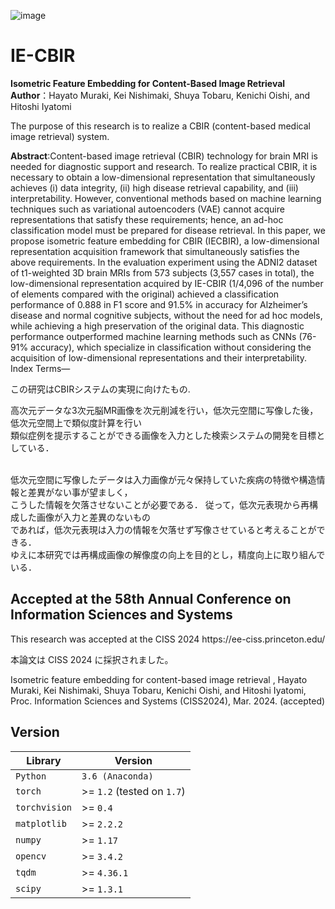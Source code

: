 ![image](https://github.com/M-hayatooo/IE-CBIR/assets/82699320/e787a4f5-74ff-4453-a7bd-172333d33913)


# IE-CBIR
<strong>Isometric Feature Embedding for Content-Based Image Retrieval</strong>
<strong>Author</strong>：Hayato Muraki, Kei Nishimaki, Shuya Tobaru, Kenichi Oishi, and Hitoshi Iyatomi

The purpose of this research is to realize a CBIR (content-based medical image retrieval) system.<br>


<strong>Abstract</strong>:Content-based image retrieval (CBIR) technology
for brain MRI is needed for diagnostic support and research. To
realize practical CBIR, it is necessary to obtain a low-dimensional
representation that simultaneously achieves (i) data integrity,
(ii) high disease retrieval capability, and (iii) interpretability.
However, conventional methods based on machine learning techniques
such as variational autoencoders (VAE) cannot acquire
representations that satisfy these requirements; hence, an ad-hoc
classification model must be prepared for disease retrieval. In this
paper, we propose isometric feature embedding for CBIR (IECBIR),
a low-dimensional representation acquisition framework
that simultaneously satisfies the above requirements. In the
evaluation experiment using the ADNI2 dataset of t1-weighted
3D brain MRIs from 573 subjects (3,557 cases in total), the
low-dimensional representation acquired by IE-CBIR (1/4,096 of
the number of elements compared with the original) achieved
a classification performance of 0.888 in F1 score and 91.5% in
accuracy for Alzheimer’s disease and normal cognitive subjects,
without the need for ad hoc models, while achieving a high
preservation of the original data. This diagnostic performance
outperformed machine learning methods such as CNNs (76-91%
accuracy), which specialize in classification without considering
the acquisition of low-dimensional representations and their
interpretability.
Index Terms—


この研究はCBIRシステムの実現に向けたもの.

高次元データな3次元脳MR画像を次元削減を行い，低次元空間に写像した後，低次元空間上で類似度計算を行い<br>類似症例を提示することができる画像を入力とした検索システムの開発を目標としている．<br><br>

低次元空間に写像したデータは入力画像が元々保持していた疾病の特徴や構造情報と差異がない事が望ましく，<br>こうした情報を欠落させないことが必要である．
従って，低次元表現から再構成した画像が入力と差異のないもの<br>であれば，低次元表現は入力の情報を欠落せず写像させていると考えることができる．<br>
ゆえに本研究では再構成画像の解像度の向上を目的とし，精度向上に取り組んでいる．


<h2> Accepted at the 58th Annual Conference on Information Sciences and Systems </h2>
This research was accepted at the CISS 2024 https://ee-ciss.princeton.edu/ <br>


本論文は CISS 2024 に採択されました。

Isometric feature embedding for content-based image retrieval , Hayato Muraki, Kei Nishimaki, Shuya Tobaru, Kenichi Oishi, and Hitoshi Iyatomi, Proc. Information Sciences and Systems  (CISS2024), Mar. 2024. (accepted)







  
<h2>Version</h2>
  
  <table>
<thead>
<tr>
<th>Library</th>
<th>Version</th>
</tr>
</thead>
<tbody>
<tr>
<td><code>Python</code></td>
<td><code>3.6 (Anaconda)</code></td>
</tr>
<tr>
<td><code>torch</code></td>
<td>&gt;= <code>1.2</code> (tested on <code>1.7</code>)</td>
</tr>
<tr>
<td><code>torchvision</code></td>
<td>&gt;= <code>0.4</code></td>
</tr>
<tr>
<td><code>matplotlib</code></td>
<td>&gt;= <code>2.2.2</code></td>
</tr>
<tr>
<td><code>numpy</code></td>
<td>&gt;= <code>1.17</code></td>
</tr>
<tr>
<td><code>opencv</code></td>
<td>&gt;= <code>3.4.2</code></td>
</tr>
<tr>
<td><code>tqdm</code></td>
<td>&gt;= <code>4.36.1</code></td>
</tr>
<tr>
<td><code>scipy</code></td>
<td>&gt;= <code>1.3.1</code></td>
</tr>
</tbody>
</table>

